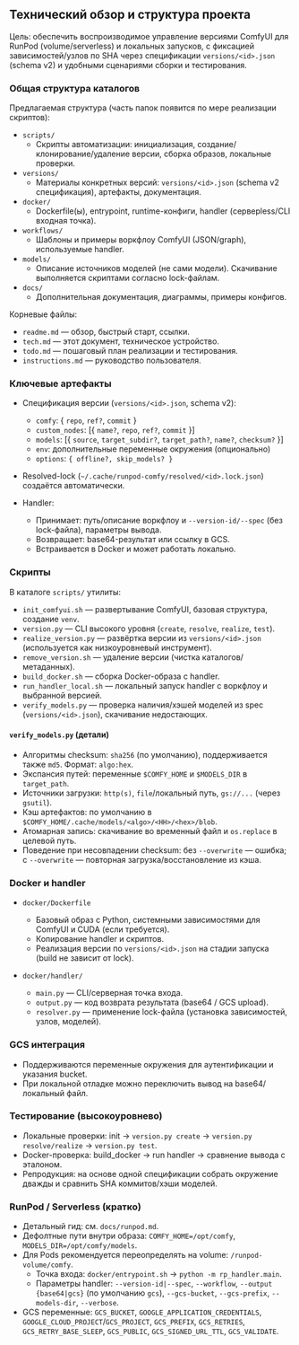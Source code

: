 ## Технический обзор и структура проекта

Цель: обеспечить воспроизводимое управление версиями ComfyUI для RunPod (volume/serverless) и локальных запусков, с фиксацией зависимостей/узлов по SHA через спецификации `versions/<id>.json` (schema v2) и удобными сценариями сборки и тестирования.

### Общая структура каталогов

Предлагаемая структура (часть папок появится по мере реализации скриптов):

-   `scripts/`
    -   Скрипты автоматизации: инициализация, создание/клонирование/удаление версии, сборка образов, локальные проверки.
-   `versions/`
    -   Материалы конкретных версий: `versions/<id>.json` (schema v2 спецификация), артефакты, документация.
-   `docker/`
    -   Dockerfile(ы), entrypoint, runtime-конфиги, handler (серверless/CLI входная точка).
-   `workflows/`
    -   Шаблоны и примеры воркфлоу ComfyUI (JSON/graph), используемые handler.
-   `models/`
    -   Описание источников моделей (не сами модели). Скачивание выполняется скриптами согласно lock-файлам.
-   `docs/`
    -   Дополнительная документация, диаграммы, примеры конфигов.

Корневые файлы:

-   `readme.md` — обзор, быстрый старт, ссылки.
-   `tech.md` — этот документ, техническое устройство.
-   `todo.md` — пошаговый план реализации и тестирования.
-   `instructions.md` — руководство пользователя.

### Ключевые артефакты

-   Спецификация версии (`versions/<id>.json`, schema v2):

    -   `comfy`: { `repo`, `ref?`, `commit` }
    -   `custom_nodes`: [{ `name?`, `repo`, `ref?`, `commit` }]
    -   `models`: [{ `source`, `target_subdir?`, `target_path?`, `name?`, `checksum?` }]
    -   `env`: дополнительные переменные окружения (опционально)
    -   `options`: `{ offline?, skip_models? }`

-   Resolved-lock (`~/.cache/runpod-comfy/resolved/<id>.lock.json`) создаётся автоматически.

-   Handler:
    -   Принимает: путь/описание воркфлоу и `--version-id/--spec` (без lock-файла), параметры вывода.
    -   Возвращает: base64-результат или ссылку в GCS.
    -   Встраивается в Docker и может работать локально.

### Скрипты

В каталоге `scripts/` утилиты:

-   `init_comfyui.sh` — развертывание ComfyUI, базовая структура, создание `venv`.
-   `version.py` — CLI высокого уровня (`create`, `resolve`, `realize`, `test`).
-   `realize_version.py` — развёртка версии из `versions/<id>.json` (используется как низкоуровневый инструмент).
-   `remove_version.sh` — удаление версии (чистка каталогов/метаданных).
-   `build_docker.sh` — сборка Docker-образа с handler.
-   `run_handler_local.sh` — локальный запуск handler с воркфлоу и выбранной версией.
-   `verify_models.py` — проверка наличия/хэшей моделей из speс (`versions/<id>.json`), скачивание недостающих.

#### `verify_models.py` (детали)

-   Алгоритмы checksum: `sha256` (по умолчанию), поддерживается также `md5`. Формат: `algo:hex`.
-   Экспансия путей: переменные `$COMFY_HOME` и `$MODELS_DIR` в `target_path`.
-   Источники загрузки: `http(s)`, `file`/локальный путь, `gs://...` (через `gsutil`).
-   Кэш артефактов: по умолчанию в `$COMFY_HOME/.cache/models/<algo>/<HH>/<hex>/blob`.
-   Атомарная запись: скачивание во временный файл и `os.replace` в целевой путь.
-   Поведение при несовпадении checksum: без `--overwrite` — ошибка; с `--overwrite` — повторная загрузка/восстановление из кэша.

### Docker и handler

-   `docker/Dockerfile`

    -   Базовый образ с Python, системными зависимостями для ComfyUI и CUDA (если требуется).
    -   Копирование handler и скриптов.
    -   Реализация версии по `versions/<id>.json` на стадии запуска (build не зависит от lock).

-   `docker/handler/`
    -   `main.py` — CLI/серверная точка входа.
    -   `output.py` — код возврата результата (base64 / GCS upload).
    -   `resolver.py` — применение lock-файла (установка зависимостей, узлов, моделей).

### GCS интеграция

-   Поддерживаются переменные окружения для аутентификации и указания bucket.
-   При локальной отладке можно переключить вывод на base64/локальный файл.

### Тестирование (высокоуровнево)

-   Локальные проверки: init → `version.py create` → `version.py resolve/realize` → `version.py test`.
-   Docker-проверка: build_docker → run handler → сравнение вывода с эталоном.
-   Репродукция: на основе одной спецификации собрать окружение дважды и сравнить SHA коммитов/хэши моделей.

### RunPod / Serverless (кратко)

-   Детальный гид: см. `docs/runpod.md`.
-   Дефолтные пути внутри образа: `COMFY_HOME=/opt/comfy`, `MODELS_DIR=/opt/comfy/models`.
-   Для Pods рекомендуется переопределять на volume: `/runpod-volume/comfy`.
    -   Точка входа: `docker/entrypoint.sh` → `python -m rp_handler.main`.
    -   Параметры handler: `--version-id|--spec`, `--workflow`, `--output {base64|gcs}` (по умолчанию `gcs`), `--gcs-bucket`, `--gcs-prefix`, `--models-dir`, `--verbose`.
-   GCS переменные: `GCS_BUCKET`, `GOOGLE_APPLICATION_CREDENTIALS`, `GOOGLE_CLOUD_PROJECT`/`GCS_PROJECT`, `GCS_PREFIX`, `GCS_RETRIES`, `GCS_RETRY_BASE_SLEEP`, `GCS_PUBLIC`, `GCS_SIGNED_URL_TTL`, `GCS_VALIDATE`.
